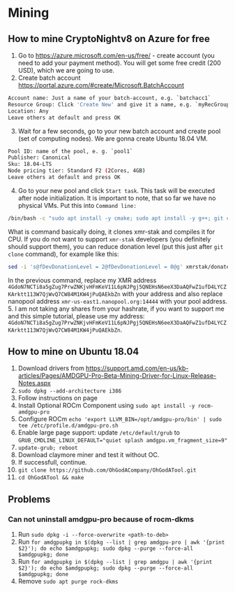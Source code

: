 # Mining

## How to mine CryptoNightv8 on Azure for free
1. Go to https://azure.microsoft.com/en-us/free/ - create account (you need to add your payment method). You will get some free credit (200 USD), which we are going to use.
2. Create batch account https://portal.azure.com/#create/Microsoft.BatchAccount
```bash
Account name: Just a name of your batch-account, e.g. `batchacc1`
Resource Group: Click 'Create New' and give it a name, e.g. `myRecGroup`
Location: Any
Leave others at default and press OK
```
3. Wait for a few seconds, go to your new batch account and create pool (set of computing nodes). We are gonna create Ubuntu 18.04 VM.
```bash
Pool ID: name of the pool, e. g. `pool1`
Publisher: Canonical
Sku: 18.04-LTS
Node pricing tier: Standard F2 (2Cores, 4GB)
Leave others at default and press OK
```
4. Go to your new pool and click `Start task`. This task will be executed after node initialization. It is important to note, that so far we have no physical VMs. Put this into `Command line:`
```bash
/bin/bash -c "sudo apt install -y cmake; sudo apt install -y g++; git clone https://github.com/fireice-uk/xmr-stak.git; cd xmr-stak;  mkdir build; cd build; cmake .. -DCUDA_ENABLE=OFF -DOpenCL_ENABLE=OFF -DHWLOC_ENABLE=OFF -DMICROHTTPD_ENABLE=OFF -DOpenSSL_ENABLE=OFF; make install; cd bin; /xmr-stak -o xmr-us-east1.nanopool.org:14444 -u 4GdoN7NCTi8a5gZug7PrwZNKjvHFmKeV11L6pNJPgj5QNEHsN6eeX3DaAQFwZ1ufD4LYCZKArktt113W7QjWvQ7CW84M1KW4jPuQAEkbZn --currency cryptonight_v8 -i 0 -p "x" -r "azure""
```
What is command basically doing, it clones xmr-stak and compiles it for CPU. If you do not want to support `xmr-stak` developers (you definitely should support them), you can reduce donation level (put this just after `git clone` command), for example like this:
```bash
sed -i 's@fDevDonationLevel = 2@fDevDonationLevel = 0@g' xmrstak/donate-level.hpp;
```
In the previous command, replace my XMR address `4GdoN7NCTi8a5gZug7PrwZNKjvHFmKeV11L6pNJPgj5QNEHsN6eeX3DaAQFwZ1ufD4LYCZKArktt113W7QjWvQ7CW84M1KW4jPuQAEkbZn` with your address and also replace nanopool address `xmr-us-east1.nanopool.org:14444` with your pool address.
5. I am not taking any shares from your hashrate, if you want to support me and this simple tutorial, please use my address:
`4GdoN7NCTi8a5gZug7PrwZNKjvHFmKeV11L6pNJPgj5QNEHsN6eeX3DaAQFwZ1ufD4LYCZKArktt113W7QjWvQ7CW84M1KW4jPuQAEkbZn`.



## How to mine on Ubuntu 18.04
1. Download drivers from https://support.amd.com/en-us/kb-articles/Pages/AMDGPU-Pro-Beta-Mining-Driver-for-Linux-Release-Notes.aspx
2. `sudo dpkg --add-architecture i386`
3. Follow instructions on page
4. Install Optional ROCm Component using `sudo apt install -y rocm-amdgpu-pro`
5. Configure ROCm `echo 'export LLVM_BIN=/opt/amdgpu-pro/bin' | sudo tee /etc/profile.d/amdgpu-pro.sh`
6. Enable large page support: update `/etc/default/grub` to `GRUB_CMDLINE_LINUX_DEFAULT="quiet splash amdgpu.vm_fragment_size=9"`
7. `update-grub; reboot`
8. Download claymore miner and test it without OC.
9. If successfull, continue.
10. `git clone https://github.com/OhGodACompany/OhGodATool.git`
11. `cd OhGodATool && make`

## Problems
### Can not uninstall amdgpu-pro because of rocm-dkms
1. Run `sudo dpkg -i --force-overwrite <path-to-deb>`
2. Run `for amdgpupkg in $(dpkg --list | grep amdgpu-pro | awk '{print $2}'); do echo $amdgpupkg; sudo dpkg --purge --force-all $amdgpupkg; done`
3. Run `for amdgpupkg in $(dpkg --list | grep amdgpu | awk '{print $2}'); do echo $amdgpupkg; sudo dpkg --purge --force-all $amdgpupkg; done`
4. Remove `sudo apt purge rock-dkms`
